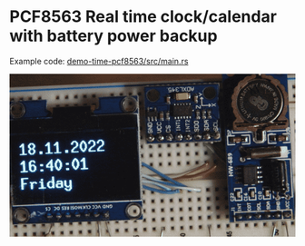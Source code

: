 # PCF8563 Real time clock/calendar with battery power backup

Example code: [demo-time-pcf8563/src/main.rs](../demo/demo-time-pcf8563/src/main.rs)

![PCF8563 Real-time clock example](https://raw.githubusercontent.com/viktorchvatal/black-pill-rust-assets/master/time-pcf8563/time-pcf8563.gif)